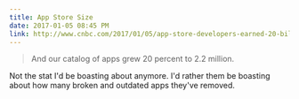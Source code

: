 ```yaml
---
title: App Store Size
date: 2017-01-05 08:45 PM
link: http://www.cnbc.com/2017/01/05/app-store-developers-earned-20-billion-in-2016.html
---
```



> And our catalog of apps grew 20 percent to 2.2 million.

Not the stat I'd be boasting about anymore. I'd rather them be boasting about how many broken and outdated apps they've removed. 